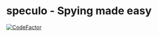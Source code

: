 # speculo - Spying made easy

[![CodeFactor](https://www.codefactor.io/repository/github/mrsupiri/speculo/badge?s=a75918dd8d73cd4933b6858e455efad553dcd7c9)](https://www.codefactor.io/repository/github/mrsupiri/speculo)